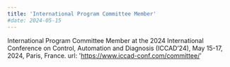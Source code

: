 ```yaml
---
title: 'International Program Committee Member'
#date: 2024-05-15
---
```


International Program Committee Member at the 2024 International Conference on Control, Automation and Diagnosis (ICCAD’24), May 15-17, 2024, Paris, France.
url: 'https://www.iccad-conf.com/committee/'
